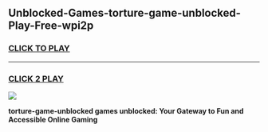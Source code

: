 
## Unblocked-Games-torture-game-unblocked-Play-Free-wpi2p
<h3>
<a href="https://premium76.site?title=torture-game-unblocked&ref=21A">CLICK TO PLAY</a></h3>
<hr>

<h3>
<a href="https://premium76.site?title=torture-game-unblocked&ref=21A">CLICK 2 PLAY</a>
  
</h3>

<a href="https://premium76.site?title=torture-game-unblocked&ref=21A"><img src="https://clearcache.store/games.png"></a>


**torture-game-unblocked games unblocked: Your Gateway to Fun and Accessible Online Gaming**
